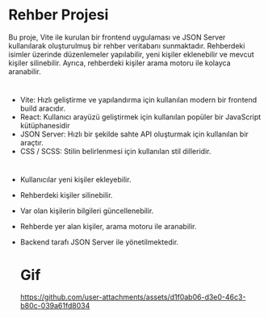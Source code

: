 # Rehber Projesi
Bu proje, Vite ile kurulan bir frontend uygulaması ve JSON Server kullanılarak oluşturulmuş bir rehber veritabanı sunmaktadır. Rehberdeki isimler üzerinde düzenlemeler yapılabilir, yeni kişiler eklenebilir ve mevcut kişiler silinebilir. Ayrıca, rehberdeki kişiler arama motoru ile kolayca aranabilir.

# 
- Vite: Hızlı geliştirme ve yapılandırma için kullanılan modern bir frontend build aracıdır.
- React: Kullanıcı arayüzü geliştirmek için kullanılan popüler bir JavaScript kütüphanesidir
- JSON Server: Hızlı bir şekilde sahte API oluşturmak için kullanılan bir araçtır.
- CSS / SCSS: Stilin belirlenmesi için kullanılan stil dilleridir.

# 
- Kullanıcılar yeni kişiler ekleyebilir.
- Rehberdeki kişiler silinebilir.
- Var olan kişilerin bilgileri güncellenebilir.
- Rehberde yer alan kişiler, arama motoru ile aranabilir.
- Backend tarafı JSON Server ile yönetilmektedir.

  # Gif

  https://github.com/user-attachments/assets/d1f0ab06-d3e0-46c3-b80c-039a61fd8034



